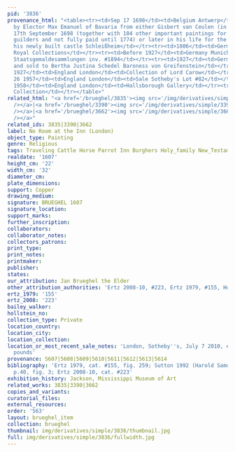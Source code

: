 ```yaml
---
pid: '3836'
provenance_html: "<table><tr><td>Sep 17 1698</td><td>Belgium Antwerp</td><td>Purchased
  by Elector Max Emanuel of Bavaria from either Gisbert van Ceulen (in Antwerp on
  17th September 1698 (together with 104 other important paintings for 90,000 Brabantian
  guilders and not fully paid until 1774) or later in his life for the gallery of
  his newly built castle Schleißheim</td></tr><tr><td>1806</td><td>Germany Schleißheim</td><td>Bavarian
  Royal Collections</td></tr><tr><td>Before 1927</td><td>Germany Munich</td><td>Bayerische
  Staatsgemaldesammlungen inv. #1894</td></tr><tr><td>1927</td><td>Germany Munich</td><td>Deaccessioned
  and sold to Bertha Justina Schedel Baroness von Greifenstein</td></tr><tr><td>After
  1927</td><td>England London</td><td>Collection of Lord Carow</td></tr><tr><td>Jun
  26 1957</td><td>England London</td><td>Sale Sotheby's Lot #82</td></tr><tr><td>Apr
  1958</td><td>England London</td><td>Hallsborough Gallery</td></tr><tr><td></td><td></td><td>Private
  Collection</td></tr></table>"
related_html: "<a href='/brueghel/3835'><img src='/img/derivatives/simple/3835/thumbnail.jpg'
  /></a>|<a href='/brueghel/3390'><img src='/img/derivatives/simple/3390/thumbnail.jpg'
  /></a>|<a href='/brueghel/3662'><img src='/img/derivatives/simple/3662/thumbnail.jpg'
  /></a>"
related_ids: 3835|3390|3662
label: No Room at the Inn (London)
object_type: Painting
genre: Religious
tags: Traveling Cattle Horse Parrot Inn Burghers Holy_family New_Testament Road Wagon
realdate: '1607'
height_cm: '22'
width_cm: '32'
diameter_cm:
plate_dimensions:
support: Copper
drawing_medium:
signature: BRUEGHEL 1607
signature_location:
support_marks:
further_inscription:
collaborators:
collaborator_notes:
collectors_patrons:
print_type:
print_notes:
printmaker:
publisher:
states:
our_attribution: Jan Brueghel the Elder
other_attribution_authorities: 'Ertz 2008-10, #223, Ertz 1979, #155, Honig database'
ertz_1979: '155'
ertz_2008: '223'
bailey_walker:
hollstein_no:
collection_type: Private
location_country:
location_city:
location_collection:
location_or_most_recent_sale_notes: 'London, Sotheby''s, July 7 2010, #13, for 1,609,250
  pounds'
provenance: 5607|5608|5609|5610|5611|5612|5613|5614
bibliography: 'Ertz 1979, cat. #155, fig. 259; Sutton 1992 (Harold Samuel Collection),
  p.40, fig. 3; Ertz 2008-10, cat. #223'
exhibition_history: Jackson, Mississippi Museum of Art
related_works: 3835|3390|3662
copies_and_variants:
curatorial_files:
external_resources:
order: '563'
layout: brueghel_item
collection: brueghel
thumbnail: img/derivatives/simple/3836/thumbnail.jpg
full: img/derivatives/simple/3836/fullwidth.jpg
---
```

